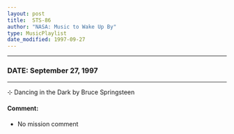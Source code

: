 ```yaml
---
layout: post
title:  STS-86
author: "NASA: Music to Wake Up By"
type: MusicPlaylist
date_modified: 1997-09-27
---
```


----
### DATE: September 27, 1997
----
⊹ Dancing in the Dark by Bruce Springsteen

#### Comment:
* No mission comment
